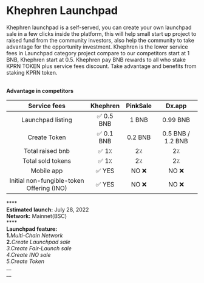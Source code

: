 # Khephren Launchpad

Khephren launchpad is a self-served, you can create your own launchpad sale in a few clicks inside the platform, this will help small start up project to raised fund from the community investors, also help the community to take advantage for the opportunity investment. Khephren is the lower service fees in Launchpad category project compare to our competitors start at 1 BNB, Khephren start at 0.5. Khephren  pay BNB rewards to all who stake KPRN TOKEN plus service fees discount. Take advantage and benefits from staking KPRN token.

\
**Advantage in competitors**

|                Service fees               |    Khephren   | PinkSale |       Dx.app      |
| :---------------------------------------: | :-----------: | :------: | :---------------: |
|             Launchpad listing             |   ✅ 0.5 BNB   |   1 BNB  |      0.99 BNB     |
|                Create Token               |   ✅ 0.1 BNB   |  0.2 BNB | 0.5 BNB / 1.2 BNB |
|              Total raised bnb             | ✅   1٪        |    2٪    |         2٪        |
|             Total sold tokens             | ✅    1٪       |    2٪    |         2٪        |
|                 Mobile app                |   ✅   YES     |   NO ❌   |        NO ❌       |
| Initial non-fungible-token Offering (INO) |   ✅   YES     |   NO ❌   |        NO ❌       |

****\
**Estimated launch:** July 28, 2022\
**Network:** Mainnet(BSC)\
****\
**Launchpad feature:**\
**1.**_Multi-Chain Network_\
**2.**_Create Launchpad sale_\
_3.Create Fair-Launch sale_\
_4.Create INO sale_\
_5.Create Token_\
__\
__
